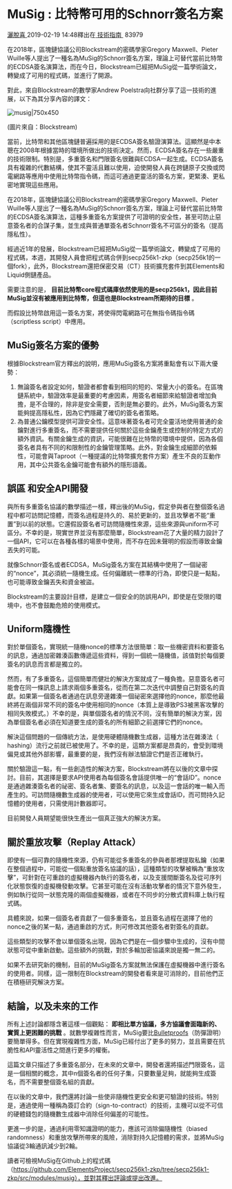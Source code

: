 # MuSig : 比特幣可用的Schnorr簽名方案

[灑脫喜 ](https://www.8btc.com/author/3708)2019-02-19 14:48釋出在[ 技術指南 ](javascript:;) 83979

在2018年，區塊鏈協議公司Blockstream的密碼學家Gregory Maxwell、Pieter Wuille等人提出了一種名為MuSig的Schnorr簽名方案，理論上可替代當前比特幣的ECDSA簽名演算法，而在今日，Blockstream已經把MuSig從一篇學術論文，轉變成了可用的程式碼，並進行了開源。

對此，來自Blockstream的數學家Andrew Poelstra向社群分享了這一技術的進展，以下為其分享內容的譯文：

![musig|750x450](https://cdn.8btc.com/wp-content/uploads/2019/02/201902190644099570.jpg)

(圖片來自：Blockstream)

當前，比特幣和其他區塊鏈普遍採用的是ECDSA簽名驗證演算法。這顯然是中本聰在2008年根據當時的環境所做出的技術決定。然而，ECDSA簽名存在一些嚴重的技術限制。特別是，多重簽名和門限簽名很難與ECDSA一起生成。ECDSA簽名具有複雜的代數結構，使其不靈活且難以使用，迫使開發人員在跨鏈原子交換或閃電網路等應用中使用比特幣指令碼，而這可通過更靈活的簽名方案，更緊湊、更私密地實現這些應用。

在2018年，區塊鏈協議公司Blockstream的密碼學家Gregory Maxwell、Pieter Wuille等人提出了一種名為MuSig的Schnorr簽名方案，理論上可替代當前比特幣的ECDSA簽名演算法，這種多重簽名方案提供了可證明的安全性，甚至可防止惡意簽名者的合謀子集，並生成與普通單簽名者Schnorr簽名不可區分的簽名（提高隱私性）。

經過近1年的發展，Blockstream已經把MuSig從一篇學術論文，轉變成了可用的程式碼，本週，其開發人員會把程式碼合併到secp256k1-zkp（secp256k1的一個fork），此外，Blockstream還把保密交易（CT）技術擴充套件到其Elements和Liquid側鏈產品。

需要注意的是， **目前比特幣core程式碼庫依然使用的是secp256k1，因此目前MuSig並沒有被應用到比特幣，但這也是Blockstream所期待的目標** 。

而假設比特幣啟用這一簽名方案，將使得閃電網路可在無指令碼指令碼（scriptless script）中應用。

## MuSig簽名方案的優勢

根據Blockstream官方釋出的說明，應用MuSig簽名方案將重點會有以下兩大優勢：

1.  無論簽名者設定如何，驗證者都會看到相同的短的、常量大小的簽名。在區塊鏈系統中，驗證效率是最重要的考慮因素，用簽名者細節來給驗證者增加負擔，是不合理的，除非是安全需要，否則是無必要的。此外，MuSig簽名方案能夠提高隱私性，因為它們隱藏了確切的簽名者策略。
2.  為普通公鑰模型提供可證安全性。這意味著簽名者可完全靈活地使用普通的金鑰對進行多重簽名，而不需要提供任何關於這些金鑰產生或控制的特定方式的額外資訊。有關金鑰生成的資訊，可能很難在比特幣的環境中提供，因為各個簽名者具有不同的和限制性的金鑰管理策略。此外，對金鑰生成細節的依賴性，可能會與Taproot（一種提議的比特幣擴充套件方案）產生不良的互動作用，其中公共簽名金鑰可能會有額外的隱形語義。

## **誤區** 和安全API開發

與所有多重簽名協議的數學描述一樣，釋出後的MuSig，假定參與者在整個簽名過程中都可訪問記憶體，而簽名過程是持久的、易於更新的，並且攻擊者不能“重置”到以前的狀態。它還假設簽名者可訪問隨機性來源，這些來源與uniform不可區分。不幸的是，現實世界並沒有那麼簡單，Blockstream花了大量的精力設計了一個API，它可以在各種各樣的場景中使用，而不存在因未聲明的假設而導致金鑰丟失的可能。

就像Schnorr簽名或者ECDSA，MuSig簽名方案在其結構中使用了一個祕密的“nonce”，其必須統一隨機生成。任何偏離統一標準的行為，即使只是一點點，也可能導致金鑰丟失和資金被盜。

Blockstream的主要設計目標，是建立一個安全的防誤用API，即使是在受限的環境中，也不會鼓勵危險的使用模式。

## Uniform隨機性

對於單個簽名，實現統一隨機nonce的標準方法很簡單：取一些機密資料和要簽名的訊息，通過加密雜湊函數傳遞這些資料，得到一個統一隨機值，該值對於每個要簽名的訊息而言都是獨立的。

然而，有了多重簽名，這個簡單而健壯的解決方案就成了一種負擔。惡意簽名者可能會在同一條訊息上請求兩個多重簽名，從而在第二次迭代中調整自己對簽名的貢獻。如果第一個簽名者通過在訊息旁邊雜湊一個祕密來選擇他的nonce，那麼他最終將在兩個非常不同的簽名中使用相同的nonce（本質上是導致PS3被黑客攻擊的相同失敗模式。）不幸的是，與單個簽名者的情況不同，沒有簡單的解決方案，因為單個簽名者必須在知道要生成的簽名的所有細節之前選擇它們的nonce。

解決這個問題的一個傳統方法，是使用硬體隨機數生成器，這種方法在雜湊法（ hashing）流行之前就已被使用了。不幸的是，這類方案都是昂貴的，會受到環境偏見或其他外部影響，最重要的是，我們沒有辦法驗證它們是否正確執行。

關於驗證這一點，有一些創造性的解決方案，Blockstream將在以後的文章中探討。目前，其選擇是要求API使用者為每個簽名會話提供唯一的“會話ID”。nonce是通過雜湊簽名者的祕密、簽名者集、要簽名的訊息，以及這一會話的唯一輸入而產生的。可訪問隨機數生成器的使用者，可以使用它來生成會話ID，而可問持久記憶體的使用者，只需使用計數器即可。

目前開發人員期望能很快生產出一個真正強大的解決方案。

## 關於重放攻擊（Replay Attack）

即使有一個可靠的隨機性來源，仍有可能從多重簽名的參與者那裡提取私鑰（如果在整個過程中，可能從一個點重放簽名協議的話），這種類型的攻擊被稱為“重放攻擊”，可針對在可重啟的虛擬機器內執行的簽名者，以及支援間斷簽名及從可序列化狀態恢復的虛擬機發動攻擊。它甚至可能在沒有活動攻擊者的情況下意外發生，例如執行從同一狀態克隆的兩個虛擬機器，或者在不同步的分散式資料庫上執行程式碼。

具體來說，如果一個簽名者貢獻了一個多重簽名，並且簽名過程在選擇了他的nonce之後的某一點，通過重啟的方式，則可修改其他簽名者對簽名的貢獻。

這些類型的攻擊不會以單個簽名出現，因為它們是在一個步驟中生成的，沒有中間狀態可從中重新啟動。這些額外的挑戰，對於多輪加密協議來說是獨一無二的。

如果不去研究新的機制，目前的MuSig簽名方案就無法保護在虛擬機器中進行簽名的使用者。同樣，這一限制在Blockstream的開發者看來是可消除的，目前他們正在積極研究解決方案。

## 結論，以及未來的工作

所有上述討論都隱含著這樣一個觀點： **即相比單方協議，多方協議會面臨新的、實質上更困難的挑戰** 。就數學複雜性而言，MuSig要比[Bulletproofs](https://www.8btc.com/article/296278)（防彈證明）要簡單得多。但在實現複雜性方面，MuSig已經付出了更多的努力，並且需要在抗脆性和API靈活性之間進行更多的權衡。

這篇文章只描述了多重簽名部分，在未來的文章中，開發者還將描述門限簽名，這是一個相關的概念，其中n個簽名者的任何子集，只要數量足夠，就能夠生成簽名，而不需要整個簽名組的貢獻。

在以後的文章中，我們還將討論一些使非隨機性更安全和更可驗證的技術。特別是，通過使用一種稱為簽訂合約（sign-to-contract）的技術，主機可以從不可信的硬體錢包的隨機數生成器中消除任何偏差的可能性。

更進一步的是，通過利用零知識證明的能力，應該可消除偏隨機性（biased randomness）和重放攻擊所帶來的風險，消除對持久記憶體的需求，並將MuSig協議從3輪通訊減少到2輪。

讀者可檢視MuSig在Github上的程式碼（<https://github.com/ElementsProject/secp256k1-zkp/tree/secp256k1-zkp/src/modules/musig），並對其釋出評論或提出改進。>
